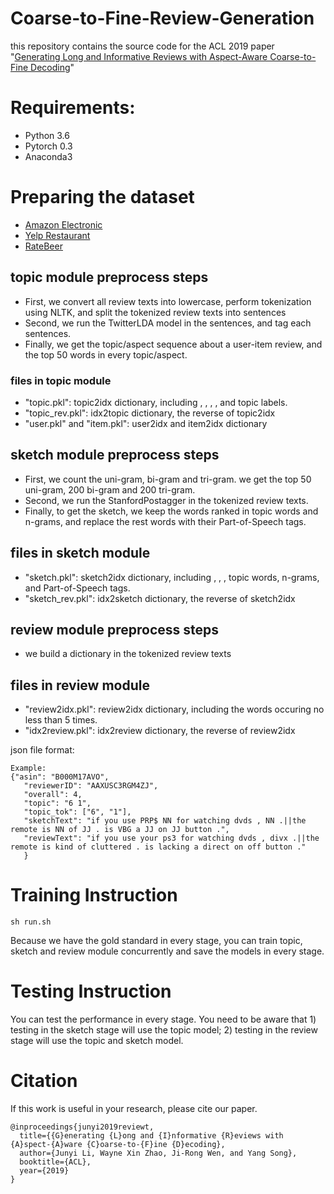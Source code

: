 # Coarse-to-Fine-Review-Generation
this repository contains the source code for the ACL 2019 paper "[Generating Long and Informative Reviews with Aspect-Aware Coarse-to-Fine Decoding](https://arxiv.org/abs/1906.05667)"

# Requirements:

- Python 3.6
- Pytorch 0.3
- Anaconda3

# Preparing the dataset

- [Amazon Electronic](http://jmcauley.ucsd.edu/data/amazon/links.html)
- [Yelp Restaurant](https://www.yelp.com/dataset/challenge)
- [RateBeer](http://cseweb.ucsd.edu/~jmcauley/datasets.html#multi_aspect)

## topic module preprocess steps

- First, we convert all review texts into lowercase, perform tokenization using NLTK, and split the tokenized review texts into sentences
- Second, we run the TwitterLDA model in the sentences, and tag each sentences.
- Finally, we get the topic/aspect sequence about a user-item review, and the top 50 words in every topic/aspect.

### files in topic module 

- "topic.pkl": topic2idx dictionary, including <sos>, <eos>, <unk>, <pad>, and topic labels.
- "topic_rev.pkl": idx2topic dictionary, the reverse of topic2idx
- "user.pkl" and "item.pkl": user2idx and item2idx dictionary

## sketch module preprocess steps

- First, we count the uni-gram, bi-gram and tri-gram. we get the top 50 uni-gram, 200 bi-gram and 200 tri-gram.
- Second, we run the StanfordPostagger in the tokenized review texts.
- Finally, to get the sketch, we keep the words ranked in topic words and n-grams, and replace the rest words with their Part-of-Speech tags.

## files in sketch module

- "sketch.pkl": sketch2idx dictionary, including <sos>, <eos>, <pad>, topic words, n-grams, and Part-of-Speech tags.
- "sketch_rev.pkl": idx2sketch dictionary, the reverse of sketch2idx
   
## review module preprocess steps

- we build a dictionary in the tokenized review texts

## files in review module

- "review2idx.pkl": review2idx dictionary, including the words occuring no less than 5 times.
- "idx2review.pkl": idx2review dictionary, the reverse of review2idx

json file format:
```
Example:
{"asin": "B000M17AVO",
   "reviewerID": "AAXUSC3RGM4ZJ", 
   "overall": 4,
   "topic": "6 1", 
   "topic_tok": ["6", "1"], 
   "sketchText": "if you use PRP$ NN for watching dvds , NN .||the remote is NN of JJ . is VBG a JJ on JJ button .", 
   "reviewText": "if you use your ps3 for watching dvds , divx .||the remote is kind of cluttered . is lacking a direct on off button ."
   }
```

# Training Instruction

```
sh run.sh
```

Because we have the gold standard in every stage, you can train topic, sketch and review module concurrently and save the models in every stage. 

# Testing Instruction

You can test the performance in every stage. You need to be aware that 1) testing in the sketch stage will use the topic model; 2) testing in the review stage will use the topic and sketch model.

# Citation

If this work is useful in your research, please cite our paper.

```
@inproceedings{junyi2019reviewt,
  title={{G}enerating {L}ong and {I}nformative {R}eviews with {A}spect-{A}ware {C}oarse-to-{F}ine {D}ecoding},
  author={Junyi Li, Wayne Xin Zhao, Ji-Rong Wen, and Yang Song},
  booktitle={ACL},
  year={2019}
}
```

